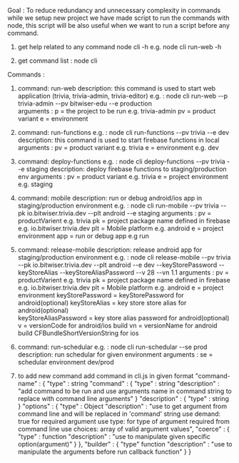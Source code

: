 Goal : To reduce redundancy and unnecessary complexity in commands while we setup new project we have made
script to run the commands with node, this script will be also useful when we want to run a script
before any command.

1) get help related to any command node cli <command> -h 
    e.g. node cli run-web -h

2) get command list : node cli

Commands :

1)  command: run-web
    description:  this command is used to start web application (trivia, trivia-admin, trivia-editor)
    e.g.       :  node cli run-web --p trivia-admin --pv bitwiser-edu --e production     
    arguments  :  p = the project to be run e.g. trivia-admin
                  pv  =  product variant 
                  e = environment 

2) command: run-functions
    e.g.       :  node cli run-functions --pv trivia --e dev
    description:  this command is used to start firebase functions in local
    arguments  : pv = product variant  e.g. trivia
                 e = environment e.g. dev


3) command: deploy-functions
    e.g.       :  node cli deploy-functions --pv trivia  --e staging
    description:  deploy firebase functions to staging/production env
    arguments  :  pv = product variant e.g. trivia
                  e = project environment e.g. staging

4) command: mobile
    description:  run or debug android/ios app in staging/production environment
    e.g.       :  node cli run-mobile --pv trivia --pk io.bitwiser.trivia.dev --plt android --e staging
    arguments  :  pv = productVarient e.g. trivia
                  pk = project package name defined in firebase e.g. io.bitwiser.trivia.dev
                  plt = Mobile platform e.g. android
                  e = project environment
                  app = run or debug app e.g run

5) command: release-mobile
    description:  release android app for staging/production environment
    e.g.       :  node cli release-mobile --pv trivia --pk io.bitwiser.trivia.dev --plt android --e dev 
                    --keyStorePassword <keyStorePassword> --keyStoreAlias <keyStoreAlias> --keyStoreAliasPassword <keyStoreAliasPassword>
                    --v 28 --vn 1.1
    arguments  :  pv = productVarient e.g. trivia
                  pk = project package name defined in firebase e.g. io.bitwiser.trivia.dev
                  plt = Mobile platform e.g. android
                  e = project environment
                  keyStorePassword = keyStorePassword for android(optional)
                  keyStoreAlias  = key store store alias  for android(optional)         
                  keyStoreAliasPassword  = key store alias password  for android(optional)
                  v = versionCode for android/ios build
                  vn = versionName for android build CFBundleShortVersionString for ios

6) command: run-schedular
    e.g.       :  node cli run-schedular --se prod
    description:  run schedular for given environment
    arguments  :  se = schedular environment dev/prod


7) to add new command
    add command in cli.js
    in given format 
    "command-name" : {
        "type" : string 
        "command" : {
            "type" : string
            "description" : "add command to be run and use arguments name in command string to replace with command line arguments"
        }
        "description" : {
            "type" : string
        }
        "options" : {
            "type" : Object
            "description" : "use to get argument from command line and will be replaced in 'command' string
                            use demand: true for required argument
                            use type: for type of argument required from command line
                            use choices: array of valid argument values",
            "coerce" : {
                "type" : function
                "description" : "use to manipulate given specific option(argument)"
            }
        },
        "builder" : {
            "type" function
            "description" : "use to manipulate the arguments before run callback function"
        }
    }

